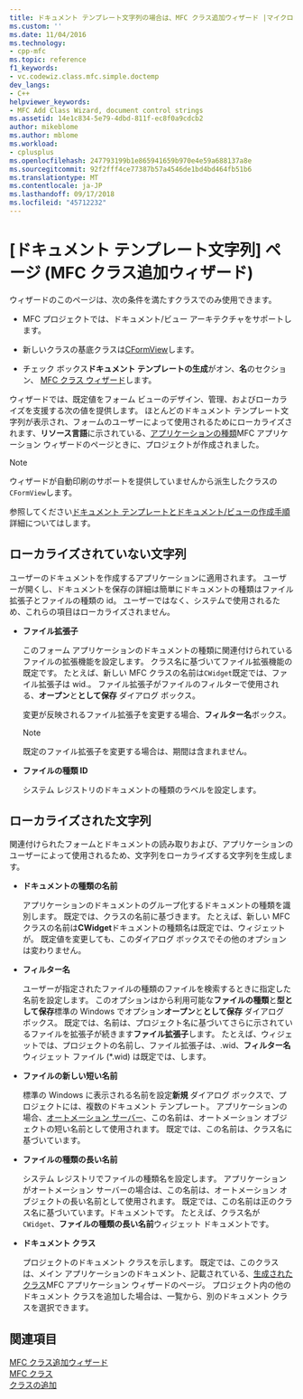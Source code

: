 ```yaml
---
title: ドキュメント テンプレート文字列の場合は、MFC クラス追加ウィザード |マイクロソフトのドキュメント
ms.custom: ''
ms.date: 11/04/2016
ms.technology:
- cpp-mfc
ms.topic: reference
f1_keywords:
- vc.codewiz.class.mfc.simple.doctemp
dev_langs:
- C++
helpviewer_keywords:
- MFC Add Class Wizard, document control strings
ms.assetid: 14e1c834-5e79-4dbd-811f-ec8f0a9cdcb2
author: mikeblome
ms.author: mblome
ms.workload:
- cplusplus
ms.openlocfilehash: 247793199b1e865941659b970e4e59a688137a8e
ms.sourcegitcommit: 92f2fff4ce77387b57a4546de1bd4bd464fb51b6
ms.translationtype: MT
ms.contentlocale: ja-JP
ms.lasthandoff: 09/17/2018
ms.locfileid: "45712232"
---
```

# <a name="document-template-strings-mfc-add-class-wizard"></a>[ドキュメント テンプレート文字列] ページ (MFC クラス追加ウィザード)
ウィザードのこのページは、次の条件を満たすクラスでのみ使用できます。  
  
-   MFC プロジェクトでは、ドキュメント/ビュー アーキテクチャをサポートします。  
  
-   新しいクラスの基底クラスは[CFormView](../../mfc/reference/cformview-class.md)します。  
  
-   チェック ボックス**ドキュメント テンプレートの生成**がオン、**名**のセクション、 [MFC クラス ウィザード](../../mfc/reference/mfc-add-class-wizard.md)します。  
  
 ウィザードでは、既定値をフォーム ビューのデザイン、管理、およびローカライズを支援する次の値を提供します。 ほとんどのドキュメント テンプレート文字列が表示され、フォームのユーザーによって使用されるためにローカライズされます、**リソース言語**に示されている、[アプリケーションの種類](../../mfc/reference/application-type-mfc-application-wizard.md)MFC アプリケーション ウィザードのページときに、プロジェクトが作成されました。  
  
> [!NOTE]
>  ウィザードが自動印刷のサポートを提供していませんから派生したクラスの`CFormView`します。  
  
 参照してください[ドキュメント テンプレートとドキュメント/ビューの作成手順](../../mfc/document-templates-and-the-document-view-creation-process.md)詳細についてはします。  
  
## <a name="nonlocalized-strings"></a>ローカライズされていない文字列  
 ユーザーのドキュメントを作成するアプリケーションに適用されます。 ユーザーが開くし、ドキュメントを保存の詳細は簡単にドキュメントの種類はファイル拡張子とファイルの種類の id。 ユーザーではなく、システムで使用されるため、これらの項目はローカライズされません。  
  
- **ファイル拡張子**

   このフォーム アプリケーションのドキュメントの種類に関連付けられているファイルの拡張機能を設定します。 クラス名に基づいてファイル拡張機能の既定です。 たとえば、新しい MFC クラスの名前は`CWidget`既定では、ファイル拡張子は wid.。 ファイル拡張子がファイルのフィルターで使用される、**オープン**と**として保存** ダイアログ ボックス。  
  
   変更が反映されるファイル拡張子を変更する場合、**フィルター名**ボックス。  
  
   > [!NOTE]
   > 既定のファイル拡張子を変更する場合は、期間は含まれません。  
  
- **ファイルの種類 ID**

   システム レジストリのドキュメントの種類のラベルを設定します。  
  
## <a name="localized-strings"></a>ローカライズされた文字列  
 関連付けられたフォームとドキュメントの読み取りおよび、アプリケーションのユーザーによって使用されるため、文字列をローカライズする文字列を生成します。  
  
- **ドキュメントの種類の名前**

   アプリケーションのドキュメントのグループ化するドキュメントの種類を識別します。 既定では、クラスの名前に基づきます。 たとえば、新しい MFC クラスの名前は**CWidget**ドキュメントの種類名は既定では、ウィジェットが。 既定値を変更しても、このダイアログ ボックスでその他のオプションは変わりません。  
  
- **フィルター名**

   ユーザーが指定されたファイルの種類のファイルを検索するときに指定した名前を設定します。 このオプションはから利用可能な**ファイルの種類**と**型として保存**標準の Windows でオプション**オープン**と**として保存** ダイアログ ボックス。 既定では、名前は、プロジェクト名に基づいてさらに示されているファイルを拡張子が続きます**ファイル拡張子**します。 たとえば、ウィジェットでは、プロジェクトの名前し、ファイル拡張子は、.wid、**フィルター名**ウィジェット ファイル (*.wid) は既定では、します。  
  
- **ファイルの新しい短い名前**

   標準の Windows に表示される名前を設定**新規** ダイアログ ボックスで、プロジェクトには、複数のドキュメント テンプレート。 アプリケーションの場合、[オートメーション サーバー](../../mfc/automation-servers.md)、この名前は、オートメーション オブジェクトの短い名前として使用されます。 既定では、この名前は、クラス名に基づいています。  
  
- **ファイルの種類の長い名前**

   システム レジストリでファイルの種類名を設定します。 アプリケーションがオートメーション サーバーの場合は、この名前は、オートメーション オブジェクトの長い名前として使用されます。 既定では、この名前は正のクラス名に基づいています。ドキュメントです。 たとえば、クラス名が`CWidget`、**ファイルの種類の長い名前**ウィジェット ドキュメントです。  
  
- **ドキュメント クラス**

   プロジェクトのドキュメント クラスを示します。 既定では、このクラスは、メイン アプリケーションのドキュメント、記載されている、[生成されたクラス](../../mfc/reference/generated-classes-mfc-application-wizard.md)MFC アプリケーション ウィザードのページ。 プロジェクト内の他のドキュメント クラスを追加した場合は、一覧から、別のドキュメント クラスを選択できます。  
  
## <a name="see-also"></a>関連項目  
 [MFC クラス追加ウィザード](../../mfc/reference/mfc-add-class-wizard.md)   
 [MFC クラス](../../mfc/reference/adding-an-mfc-class.md)   
 [クラスの追加](../../ide/adding-a-class-visual-cpp.md)
